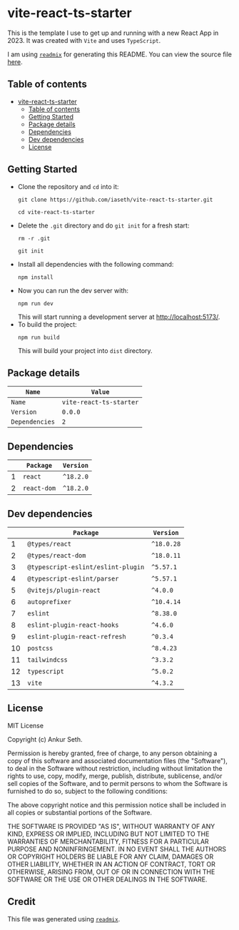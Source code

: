
# vite-react-ts-starter
This is the template I use to get up and running with a new React App in 2023.
It was created with `Vite` and uses `TypeScript`.


I am using [`readmix`](https://github.com/iaseth/readmix) for generating this README.
You can view the source file [here](https://github.com/iaseth/vite-react-ts-starter/blob/master/README.md.rx).


## Table of contents
* [vite-react-ts-starter](#vite-react-ts-starter)
    * [Table of contents](#table-of-contents)
    * [Getting Started](#getting-started)
    * [Package details](#package-details)
    * [Dependencies](#dependencies)
    * [Dev dependencies](#dev-dependencies)
    * [License](#license)


## Getting Started
* Clone the repository and `cd` into it:
    ```
    git clone https://github.com/iaseth/vite-react-ts-starter.git
    ```
    ```
    cd vite-react-ts-starter
    ```
* Delete the `.git` directory and do `git init` for a fresh start:
    ```
    rm -r .git
    ```
    ```
    git init
    ```
* Install all dependencies with the following command:
    ```
    npm install
    ```
* Now you can run the dev server with:
    ```
    npm run dev
    ```
    This will start running a development server at [http://localhost:5173/](http://localhost:5173/).
* To build the project:
    ```
    npm run build
    ```
    This will build your project into `dist` directory.


## Package details
| `Name`         | `Value`                 |
| -------------- | ----------------------- |
| `Name`         | `vite-react-ts-starter` |
| `Version`      | `0.0.0`                 |
| `Dependencies` | `2`                     |



## Dependencies
|     | `Package`   | `Version`   |
| --- | ----------- | ----------- |
| 1   | `react`     | `^18.2.0`   |
| 2   | `react-dom` | `^18.2.0`   |



## Dev dependencies
|     | `Package`                          | `Version`   |
| --- | ---------------------------------- | ----------- |
| 1   | `@types/react`                     | `^18.0.28`  |
| 2   | `@types/react-dom`                 | `^18.0.11`  |
| 3   | `@typescript-eslint/eslint-plugin` | `^5.57.1`   |
| 4   | `@typescript-eslint/parser`        | `^5.57.1`   |
| 5   | `@vitejs/plugin-react`             | `^4.0.0`    |
| 6   | `autoprefixer`                     | `^10.4.14`  |
| 7   | `eslint`                           | `^8.38.0`   |
| 8   | `eslint-plugin-react-hooks`        | `^4.6.0`    |
| 9   | `eslint-plugin-react-refresh`      | `^0.3.4`    |
| 10  | `postcss`                          | `^8.4.23`   |
| 11  | `tailwindcss`                      | `^3.3.2`    |
| 12  | `typescript`                       | `^5.0.2`    |
| 13  | `vite`                             | `^4.3.2`    |



## License
MIT License

Copyright (c) Ankur Seth.

Permission is hereby granted, free of charge, to any person obtaining a copy
of this software and associated documentation files (the "Software"), to deal
in the Software without restriction, including without limitation the rights
to use, copy, modify, merge, publish, distribute, sublicense, and/or sell
copies of the Software, and to permit persons to whom the Software is
furnished to do so, subject to the following conditions:

The above copyright notice and this permission notice shall be included in all
copies or substantial portions of the Software.

THE SOFTWARE IS PROVIDED "AS IS", WITHOUT WARRANTY OF ANY KIND, EXPRESS OR
IMPLIED, INCLUDING BUT NOT LIMITED TO THE WARRANTIES OF MERCHANTABILITY,
FITNESS FOR A PARTICULAR PURPOSE AND NONINFRINGEMENT. IN NO EVENT SHALL THE
AUTHORS OR COPYRIGHT HOLDERS BE LIABLE FOR ANY CLAIM, DAMAGES OR OTHER
LIABILITY, WHETHER IN AN ACTION OF CONTRACT, TORT OR OTHERWISE, ARISING FROM,
OUT OF OR IN CONNECTION WITH THE SOFTWARE OR THE USE OR OTHER DEALINGS IN THE
SOFTWARE.


## Credit

This file was generated using [`readmix`](https://github.com/iaseth/readmix).


